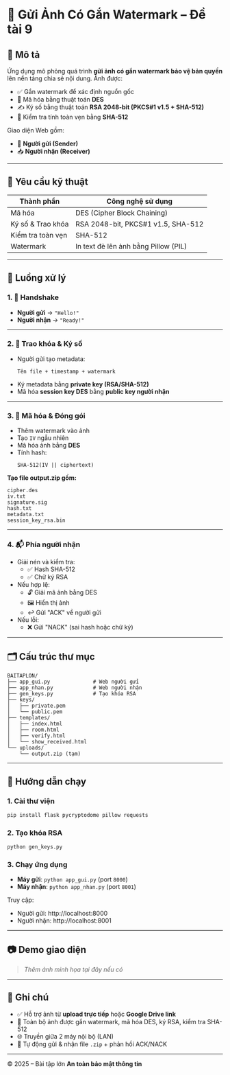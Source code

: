 
# 📸 Gửi Ảnh Có Gắn Watermark – Đề tài 9

## 📝 Mô tả

Ứng dụng mô phỏng quá trình **gửi ảnh có gắn watermark bảo vệ bản quyền** lên nền tảng chia sẻ nội dung. Ảnh được:

- ✅ Gắn watermark để xác định nguồn gốc
- 🔐 Mã hóa bằng thuật toán **DES**
- ✍️ Ký số bằng thuật toán **RSA 2048-bit (PKCS#1 v1.5 + SHA-512)**
- 🧾 Kiểm tra tính toàn vẹn bằng **SHA-512**

Giao diện Web gồm:
- 👤 **Người gửi (Sender)**
- 📥 **Người nhận (Receiver)**

---

## 🎯 Yêu cầu kỹ thuật

| Thành phần       | Công nghệ sử dụng                              |
|------------------|------------------------------------------------|
| Mã hóa           | DES (Cipher Block Chaining)                   |
| Ký số & Trao khóa| RSA 2048-bit, PKCS#1 v1.5, SHA-512            |
| Kiểm tra toàn vẹn| SHA-512                                       |
| Watermark        | In text đè lên ảnh bằng Pillow (PIL)          |

---

## 🔁 Luồng xử lý

### 1. 🤝 Handshake

- **Người gửi** → `"Hello!"`  
- **Người nhận** → `"Ready!"`

---

### 2. 🔐 Trao khóa & Ký số

- Người gửi tạo metadata:
  ```
  Tên file + timestamp + watermark
  ```
- Ký metadata bằng **private key (RSA/SHA-512)**
- Mã hóa **session key DES** bằng **public key người nhận**

---

### 3. 🧩 Mã hóa & Đóng gói

- Thêm watermark vào ảnh
- Tạo `IV` ngẫu nhiên
- Mã hóa ảnh bằng **DES**
- Tính hash:
  ```
  SHA-512(IV || ciphertext)
  ```

**Tạo file output.zip gồm:**
```
cipher.des
iv.txt
signature.sig
hash.txt
metadata.txt
session_key_rsa.bin
```

---

### 4. 📬 Phía người nhận

- Giải nén và kiểm tra:
  - ✅ Hash SHA-512
  - ✅ Chữ ký RSA
- Nếu hợp lệ:
  - 🔓 Giải mã ảnh bằng DES
  - 🖼️ Hiển thị ảnh
  - ↩️ Gửi "ACK" về người gửi
- Nếu lỗi:
  - ❌ Gửi "NACK" (sai hash hoặc chữ ký)

---

## 🗂️ Cấu trúc thư mục

```
BAITAPLON/
├── app_gui.py              # Web người gửi
├── app_nhan.py             # Web người nhận
├── gen_keys.py             # Tạo khóa RSA
├── keys/
│   ├── private.pem
│   └── public.pem
├── templates/
│   ├── index.html
│   ├── room.html
│   ├── verify.html
│   └── show_received.html
└── uploads/
    └── output.zip (tạm)
```

---

## 🚀 Hướng dẫn chạy

### 1. Cài thư viện

```bash
pip install flask pycryptodome pillow requests
```

### 2. Tạo khóa RSA

```bash
python gen_keys.py
```

### 3. Chạy ứng dụng

- **Máy gửi**: `python app_gui.py` (port `8000`)
- **Máy nhận**: `python app_nhan.py` (port `8001`)

Truy cập:
- Người gửi: http://localhost:8000  
- Người nhận: http://localhost:8001

---

## 📷 Demo giao diện

> _Thêm ảnh minh họa tại đây nếu có_

---

## 📌 Ghi chú

- ✅ Hỗ trợ ảnh từ **upload trực tiếp** hoặc **Google Drive link**
- 🔐 Toàn bộ ảnh được gắn watermark, mã hóa DES, ký RSA, kiểm tra SHA-512
- 🌐 Truyền giữa 2 máy nội bộ (LAN)
- 🔄 Tự động gửi & nhận file `.zip` + phản hồi ACK/NACK

---

© 2025 – Bài tập lớn **An toàn bảo mật thông tin**

